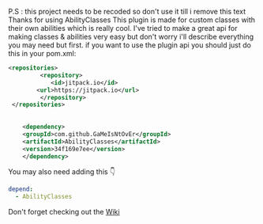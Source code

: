 
P.S : this project needs to be recoded so don't use it till i remove this text
Thanks for using AbilityClasses
This plugin is made for custom classes with their own abilities which is really cool.
I've tried to make a great api for making classes & abilities very easy but don't worry i'll describe everything you may need but first.
if you want to use the plugin api you should just do this in your pom.xml:

```xml	
<repositories> 
		 <repository>
		    <id>jitpack.io</id>
	    <url>https://jitpack.io</url>
		 </repository>
 </repositories>
	
	
	<dependency>
    <groupId>com.github.GaMeIsNtOvEr</groupId>
    <artifactId>AbilityClasses</artifactId>
    <version>34f169e7ee</version>
	</dependency>
 ```

You may also need adding this 👇 
```yml
depend:
  - AbilityClasses
  ``` 
Don't forget checking out the [Wiki](https://github.com/GaMeIsNtOvEr/AbilityClasses/wiki/Home) 
